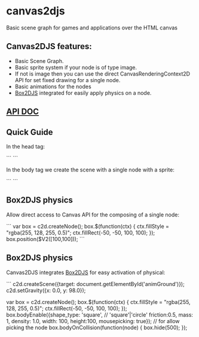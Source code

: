 <h1>canvas2djs</h1>

<p>Basic scene graph for games and applications over the HTML canvas </p>

<h2>Canvas2DJS features:</h2>
<ul>
	<li>Basic Scene Graph.</li>
	<li>Basic sprite system if your node is of type image.</li>
	<li>If not is image then you can use the direct CanvasRenderingContext2D API for set fixed drawing for a single node.</li>
	<li>Basic animations for the nodes</li>
	<li><a href="http://box2d-js.sourceforge.net/">Box2DJS</a> integrated for easily apply physics on a node.</li>
</ul>

<h2><a href="http://stormcolour.appspot.com/CONTENT/Canvas2DJS-1.0-API-Doc/Canvas2DJS.html">API DOC</a></h2>

<h2>Quick Guide</h2>
<p>In the head tag:</p>
```
<script type="text/javascript" src="Canvas2DJS/jquery-1.9.1.js"></script>
<script type="text/javascript" src="Canvas2DJS/jquery-ui-1.10.2.custom.min.js"></script>
<script type="text/javascript" src="Canvas2DJS/Box2dWeb-2.1.a.3.js"></script>
<script type="text/javascript" src="Canvas2DJS/Canvas2DUtils.class.js"></script> 
<script type="text/javascript" src="Canvas2DJS/Canvas2DSprite.class.js"></script>
<script type="text/javascript" src="Canvas2DJS/Canvas2DNode.class.js"></script>
<script type="text/javascript" src="Canvas2DJS/Canvas2DJS.class.js"></script>
```
<p>In the body tag we create the scene with a single node with a sprite:</p>
```
<canvas id="animGround" width="800" height="600"></canvas>
<script>
	c2d.createScene({target: document.getElementById('animGround')});

	var box = c2d.createNode();
	var box_sprite1 = c2d.createSprite({url: 'box.png',
										cols: 1,
										rows: 1,
										onload: function(){
											box.spriteSet(box_sprite1);
										}});
	box.position($V2([100,100]));


	c2d.start(function(){
		c2d.allShow(500);
	});
</script>
```
<h2>Box2DJS physics</h2>
<p>Allow direct access to Canvas API for the composing of a single node:</p>
```
var box = c2d.createNode();
box.$(function(ctx) {
			ctx.fillStyle = "rgba(255, 128, 255, 0.5)";
			ctx.fillRect(-50, -50, 100, 100);
		});
box.position($V2([100,100]));
```

<h2>Box2DJS physics</h2>
<p>Canvas2DJS integrates <a href="http://box2d-js.sourceforge.net/">Box2DJS</a> for easy activation of physical:</p>
```
c2d.createScene({target: document.getElementById('animGround')});
c2d.setGravity({x: 0.0, y: 98.0});

var box = c2d.createNode();
box.$(function(ctx) {
				ctx.fillStyle = "rgba(255, 128, 255, 0.5)";
				ctx.fillRect(-50, -50, 100, 100);
			});
box.bodyEnable({shape_type: 'square', // 'square'|'circle'
				friction:0.5,
				mass: 1,
				density: 1.0,
				width: 100,
				height:100, 
				mousepicking: true});  // for allow picking the node
box.bodyOnCollision(function(node) { 
			   box.hide(500);
		   });
```





